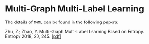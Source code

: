 # Multi-Graph Multi-Label Learning

The details of `MGML` can be found in the following papers:

Zhu, Z.; Zhao, Y.	Multi-Graph Multi-Label Learning Based on Entropy. Entropy 2018, 20, 245. [[pdf](/entropy-20-00245.pdf)]
